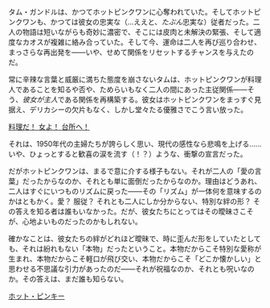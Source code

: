 <!-- title: タミーとピンキー -->
<!-- relationship: Romantic -->

タム・ガンドルは、かつてホットピンクワンに心奪われていた。そしてホットピンクワンも、かつては彼女の忠実な（…ええと、*たぶん*忠実な）従者だった。二人の物語は短いながらも奇妙に濃密で、そこには皮肉と未解決の緊張、そして適度なカオスが複雑に絡み合っていた。そして今、運命は二人を再び巡り合わせ、まっさらな再出発を――いや、せめて関係をリセットするチャンスを与えたのだ。

常に辛辣な言葉と威厳に満ちた態度を崩さないタムは、ホットピンクワンが料理人であることを知るや否や、ためらいもなく二人の間にあった主従関係――そう、*彼女が主人*である関係を再構築する。彼女はホットピンクワンをまっすぐ見据え、デリカシーの欠片もなく、しかし堂々たる優雅さでこう言い放った。

[料理だ！ 女よ！ 台所へ！](#embed:https://www.youtube.com/live/xzAqu4vkY7I?si=atiwSGKSEisKQ5dh&t=3548)

それは、1950年代の主婦たちが誇らしく思い、現代の感性なら悲鳴を上げる……いや、ひょっとすると歓喜の涙を流す（！？）ような、衝撃の宣言だった。

だがホットピンクワンは、まるで意に介する様子もない。それが二人の「愛の言葉」だったからなのか、それとも単に面倒だったからなのか。理由はどうあれ、二人はすぐにいつものリズムに戻った――その「リズム」が一体何を意味するのかはともかく。愛？ 服従？ それとも二人にしか分からない、特別な絆の形？ その答えを知る者は誰もいなかった。だが、彼女たちにとってはその曖昧さこそが、心地よいものだったのかもしれない。

確かなことは、彼女たちの絆がどれほど曖昧で、時に歪んだ形をしていたとしても、それは紛れもない「本物」だったということ。本物だからこそ特別な愛称が生まれ、本物だからこそ軽口が飛び交い、本物だからこそ「どこか懐かしい」と思わせる不思議な引力があったのだ――それが祝福なのか、それとも呪いなのか。その答えは、まだ誰も知らない。

[ホット・ピンキー](#embed:https://www.youtube.com/live/xzAqu4vkY7I?si=f42euvBlmDcBAsdY&t=4390)